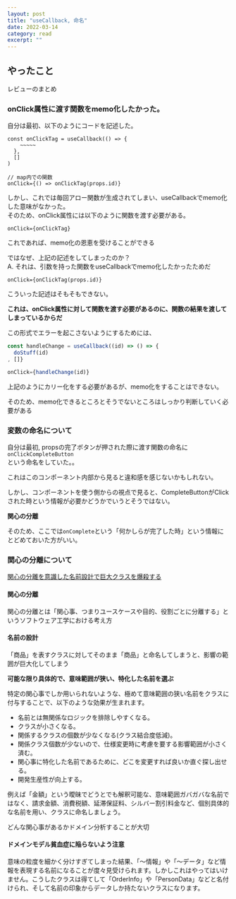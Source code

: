 ```yaml
---
layout: post
title: "useCallback, 命名" 
date: 2022-03-14 
category: read 
excerpt: ""
---
```


## やったこと
レビューのまとめ

### onClick属性に渡す関数をmemo化したかった。
自分は最初、以下のようにコードを記述した。  

```tsx
const onClickTag = useCallback(() => {
    ~~~~~
  },
  []
)

// map内での関数
onClick={() => onClickTag(props.id)}
```

しかし、これでは毎回アロー関数が生成されてしまい、useCallbackでmemo化した意味がなかった。  
そのため、onClick属性には以下のように関数を渡す必要がある。  

```tsx
onClick={onClickTag}
```

これであれば、memo化の恩恵を受けることができる  

ではなぜ、上記の記述をしてしまったのか？  
A. それは、引数を持った関数をuseCallbackでmemo化したかったためだ  

```tsx
onClick={onClickTag(props.id)}
```

こういった記述はそもそもできない。  

**これは、onClick属性に対して関数を渡す必要があるのに、関数の結果を渡してしまっているからだ**  

この形式でエラーを起こさないようにするためには、

```ts
const handleChange = useCallback((id) => () => {
  doStuff(id)
, []}

onClick={handleChange(id)}
```

上記のようにカリー化をする必要があるが、memo化をすることはできない。

そのため、memo化できるところとそうでないところはしっかり判断していく必要がある  

### 変数の命名について
自分は最初, propsの完了ボタンが押された際に渡す関数の命名に  
`onClickCompleteButton`  
という命名をしていた。。

これはこのコンポーネント内部から見ると違和感を感じないかもしれない。  

しかし、コンポーネントを使う側からの視点で見ると、CompleteButtonがClickされた時という情報が必要かどうかでいうとそうではない。  

**関心の分離**  

そのため、ここでは`onComplete`という「何かしらが完了した時」という情報にとどめておいた方がいい。  

### 関心の分離について
[関心の分離を意識した名前設計で巨大クラスを爆殺する](https://qiita.com/MinoDriven/items/37599172b2cd27c38a33)  

#### 関心の分離
関心の分離とは「関心事、つまりユースケースや目的、役割ごとに分離する」というソフトウェア工学における考え方  

#### 名前の設計
「商品」を表すクラスに対してそのまま「商品」と命名してしまうと、影響の範囲が巨大化してしまう  

**可能な限り具体的で、意味範囲が狭い、特化した名前を選ぶ**  

特定の関心事でしか用いられないような、極めて意味範囲の狭い名前をクラスに付与することで、以下のような効果が生まれます。

- 名前とは無関係なロジックを排除しやすくなる。
- クラスが小さくなる。
- 関係するクラスの個数が少なくなる(クラス結合度低減)。
- 関係クラス個数が少ないので、仕様変更時に考慮を要する影響範囲が小さく済む。
- 関心事に特化した名前であるために、どこを変更すれば良いか直ぐ探し出せる。
- 開発生産性が向上する。

例えば「金額」という曖昧でどうとでも解釈可能な、意味範囲ガバガバな名前ではなく、請求金額、消費税額、延滞保証料、シルバー割引料金など、個別具体的な名前を用い、クラスに命名しましょう。  

どんな関心事があるかドメイン分析することが大切  

#### ドメインモデル貧血症に陥らないよう注意
意味の粒度を細かく分けすぎてしまった結果、「～情報」や「～データ」など情報を表現する名前になることが度々見受けられます。しかしこれはやってはいけません。こうしたクラスは得てして「OrderInfo」や「PersonData」などと名付けられ、そして名前の印象からデータしか持たないクラスになります。  











